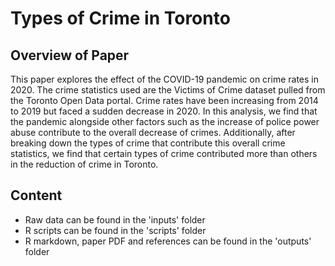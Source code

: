 # Types of Crime in Toronto

## Overview of Paper
This paper explores the effect of the COVID-19 pandemic on crime rates in 2020. The crime statistics used are the Victims of Crime dataset pulled from the Toronto Open Data portal. Crime rates have been increasing from 2014 to 2019 but faced a sudden decrease in 2020. In this analysis, we find that the pandemic alongside other factors such as the increase of police power abuse contribute to the overall decrease of crimes. Additionally, after breaking down the types of crime that contribute this overall crime statistics, we find that certain types of crime contributed more than others in the reduction of crime in Toronto.

## Content
- Raw data can be found in the 'inputs' folder
- R scripts can be found in the 'scripts' folder
- R markdown, paper PDF and references can be found in the 'outputs' folder
